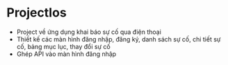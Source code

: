 # ProjectIos
- Project về ứng dụng khai báo sự cố qua điện thoại
- Thiết kế các màn hình đăng nhập, đăng ký, danh sách sự cố, chi tiết sự cố, bảng mục lục, thay đổi sự cố
- Ghép API vào màn hình đăng nhập 
